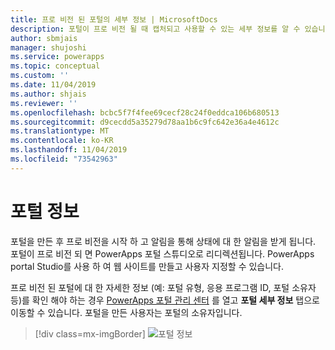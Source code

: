 ```yaml
---
title: 프로 비전 된 포털의 세부 정보 | MicrosoftDocs
description: 포털이 프로 비전 될 때 캡처되고 사용할 수 있는 세부 정보를 알 수 있습니다.
author: sbmjais
manager: shujoshi
ms.service: powerapps
ms.topic: conceptual
ms.custom: ''
ms.date: 11/04/2019
ms.author: shjais
ms.reviewer: ''
ms.openlocfilehash: bcbc5f7f4fee69cecf28c24f0eddca106b680513
ms.sourcegitcommit: d9cecdd5a35279d78aa1b6c9fc642e36a4e4612c
ms.translationtype: MT
ms.contentlocale: ko-KR
ms.lasthandoff: 11/04/2019
ms.locfileid: "73542963"
---
```

# <a name="portal-details"></a>포털 정보

포털을 만든 후 프로 비전을 시작 하 고 알림을 통해 상태에 대 한 알림을 받게 됩니다. 포털이 프로 비전 되 면 PowerApps 포털 스튜디오로 리디렉션됩니다. PowerApps portal Studio를 사용 하 여 웹 사이트를 만들고 사용자 지정할 수 있습니다.

프로 비전 된 포털에 대 한 자세한 정보 (예: 포털 유형, 응용 프로그램 ID, 포털 소유자 등)를 확인 해야 하는 경우 [PowerApps 포털 관리 센터](admin-overview.md) 를 열고 **포털 세부 정보** 탭으로 이동할 수 있습니다. 포털을 만든 사용자는 포털의 소유자입니다.

> [!div class=mx-imgBorder]
> ![포털 정보](../media/portal-details-admin.png "포털 정보")
